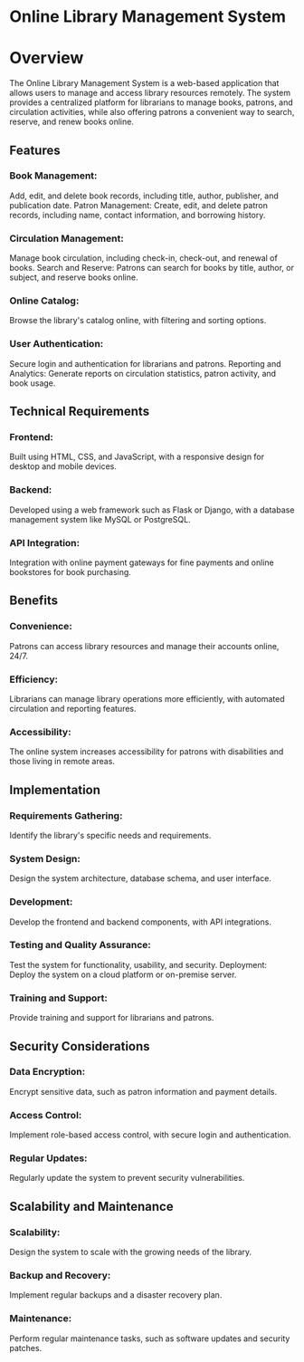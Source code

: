 
# Online Library Management System

# Overview

The Online Library Management System is a web-based application that allows users to manage and access library resources remotely. The system provides a centralized platform for librarians to manage books, patrons, and circulation activities, while also offering patrons a convenient way to search, reserve, and renew books online.


## Features

### Book Management: 
Add, edit, and delete book records, including title, author, publisher, and publication date.
Patron Management: Create, edit, and delete patron records, including name, contact information, and borrowing history.

### Circulation Management: 

Manage book circulation, including check-in, check-out, and renewal of books.
Search and Reserve: Patrons can search for books by title, author, or subject, and reserve books online.

### Online Catalog: 

Browse the library's catalog online, with filtering and sorting options.

### User Authentication: 

Secure login and authentication for librarians and patrons.
Reporting and Analytics: Generate reports on circulation statistics, patron activity, and book usage.
## Technical Requirements

### Frontend: 

Built using HTML, CSS, and JavaScript, with a responsive design for desktop and mobile devices.

### Backend: 

Developed using a web framework such as Flask or Django, with a database management system like MySQL or PostgreSQL.

### API Integration: 

Integration with online payment gateways for fine payments and online bookstores for book purchasing.
## Benefits

### Convenience: 

Patrons can access library resources and manage their accounts online, 24/7.

### Efficiency: 

Librarians can manage library operations more efficiently, with automated circulation and reporting features.

### Accessibility: 

The online system increases accessibility for patrons with disabilities and those living in remote areas.
## Implementation

### Requirements Gathering: 

Identify the library's specific needs and requirements.

### System Design: 

Design the system architecture, database schema, and user interface.

### Development: 

Develop the frontend and backend components, with API integrations.

### Testing and Quality Assurance: 

Test the system for functionality, usability, and security.
Deployment: Deploy the system on a cloud platform or on-premise server.

### Training and Support: 

Provide training and support for librarians and patrons.
## Security Considerations

### Data Encryption: 

Encrypt sensitive data, such as patron information and payment details.

### Access Control: 

Implement role-based access control, with secure login and authentication.

### Regular Updates: 

Regularly update the system to prevent security vulnerabilities.
## Scalability and Maintenance

### Scalability: 

Design the system to scale with the growing needs of the library.

### Backup and Recovery: 

Implement regular backups and a disaster recovery plan.

### Maintenance: 

Perform regular maintenance tasks, such as software updates and security patches.